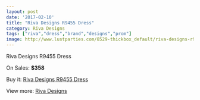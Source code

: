 ```yaml
---
layout: post
date: '2017-02-10'
title: "Riva Designs R9455 Dress"
category: Riva Designs
tags: ["riva","dress","brand","designs","prom"]
image: http://www.lustparties.com/8529-thickbox_default/riva-designs-r9455-dress.jpg
---
```

Riva Designs R9455 Dress

On Sales: **$358**
<a href="https://www.lustparties.com/en/riva-designs/2904-riva-designs-r9455-dress.html"><amp-img layout="responsive" width="600" height="600" src="//www.lustparties.com/8529-thickbox_default/riva-designs-r9455-dress.jpg" alt="Riva Designs R9455 Dress 0" /></a>
<a href="https://www.lustparties.com/en/riva-designs/2904-riva-designs-r9455-dress.html"><amp-img layout="responsive" width="600" height="600" src="//www.lustparties.com/8530-thickbox_default/riva-designs-r9455-dress.jpg" alt="Riva Designs R9455 Dress 1" /></a>

Buy it: [Riva Designs R9455 Dress](https://www.lustparties.com/en/riva-designs/2904-riva-designs-r9455-dress.html "Riva Designs R9455 Dress")

View more: [Riva Designs](https://www.lustparties.com/en/6-riva-designs "Riva Designs")